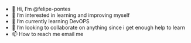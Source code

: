 - 👋 Hi, I’m @felipe-pontes
- 👀 I’m interested in learning and improving myself
- 🌱 I’m currently learning DevOPS
- 💞️ I’m looking to collaborate on anything since i get enough help to learn
- 📫 How to reach me email me

<!---
felipe-pontes/felipe-pontes is a ✨ special ✨ repository because its `README.md` (this file) appears on your GitHub profile.
You can click the Preview link to take a look at your changes.
--->
